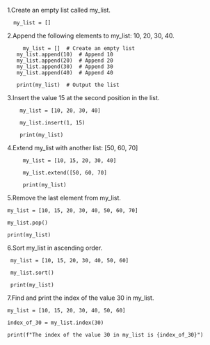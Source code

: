 1.Create an empty list called my_list.

      my_list = []


2.Append the following elements to my_list: 10, 20, 30, 40.

         my_list = []  # Create an empty list
       my_list.append(10)  # Append 10
       my_list.append(20)  # Append 20
       my_list.append(30)  # Append 30
       my_list.append(40)  # Append 40

       print(my_list)  # Output the list



3.Insert the value 15 at the second position in the list.

        my_list = [10, 20, 30, 40]

        my_list.insert(1, 15)

        print(my_list)



4.Extend my_list with another list: [50, 60, 70]

         my_list = [10, 15, 20, 30, 40]

         my_list.extend([50, 60, 70]
         
         print(my_list)


5.Remove the last element from my_list.

    my_list = [10, 15, 20, 30, 40, 50, 60, 70]

    my_list.pop()

    print(my_list)



6.Sort my_list in ascending order.

     my_list = [10, 15, 20, 30, 40, 50, 60]

     my_list.sort()

     print(my_list)


7.Find and print the index of the value 30 in my_list.

    my_list = [10, 15, 20, 30, 40, 50, 60]

    index_of_30 = my_list.index(30)

    print(f"The index of the value 30 in my_list is {index_of_30}")

